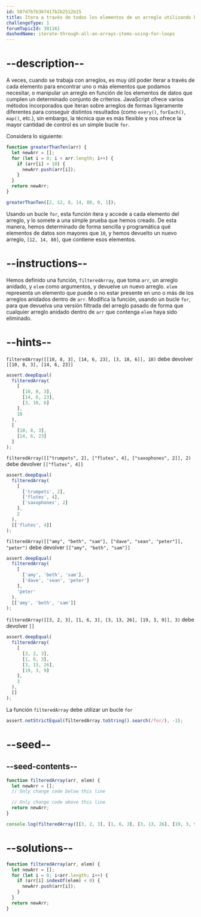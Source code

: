 ```yaml
---
id: 587d7b7b367417b2b2512b15
title: Itera a través de todos los elementos de un arreglo utilizando bucles "for"
challengeType: 1
forumTopicId: 301161
dashedName: iterate-through-all-an-arrays-items-using-for-loops
---
```


# --description--

A veces, cuando se trabaja con arreglos, es muy útil poder iterar a través de cada elemento para encontrar uno o más elementos que podamos necesitar, o manipular un arreglo en función de los elementos de datos que cumplen un determinado conjunto de criterios. JavaScript ofrece varios métodos incorporados que iteran sobre arreglos de formas ligeramente diferentes para conseguir distintos resultados (como `every()`, `forEach()`, `map()`, etc.), sin embargo, la técnica que es más flexible y nos ofrece la mayor cantidad de control es un simple bucle `for`.

Considera lo siguiente:

```js
function greaterThanTen(arr) {
  let newArr = [];
  for (let i = 0; i < arr.length; i++) {
    if (arr[i] > 10) {
      newArr.push(arr[i]);
    }
  }
  return newArr;
}

greaterThanTen([2, 12, 8, 14, 80, 0, 1]);
```

Usando un bucle `for`, esta función itera y accede a cada elemento del arreglo, y lo somete a una simple prueba que hemos creado. De esta manera, hemos determinado de forma sencilla y programática qué elementos de datos son mayores que `10`, y hemos devuelto un nuevo arreglo, `[12, 14, 80]`, que contiene esos elementos.

# --instructions--

Hemos definido una función, `filteredArray`, que toma `arr`, un arreglo anidado, y `elem` como argumentos, y devuelve un nuevo arreglo. `elem` representa un elemento que puede o no estar presente en uno o más de los arreglos anidados dentro de `arr`. Modifica la función, usando un bucle `for`, para que devuelva una versión filtrada del arreglo pasado de forma que cualquier arreglo anidado dentro de `arr` que contenga `elem` haya sido eliminado.

# --hints--

`filteredArray([[10, 8, 3], [14, 6, 23], [3, 18, 6]], 18)` debe devolver `[[10, 8, 3], [14, 6, 23]]`

```js
assert.deepEqual(
  filteredArray(
    [
      [10, 8, 3],
      [14, 6, 23],
      [3, 18, 6]
    ],
    18
  ),
  [
    [10, 8, 3],
    [14, 6, 23]
  ]
);
```

`filteredArray([["trumpets", 2], ["flutes", 4], ["saxophones", 2]], 2)` debe devolver `[["flutes", 4]]`

```js
assert.deepEqual(
  filteredArray(
    [
      ['trumpets', 2],
      ['flutes', 4],
      ['saxophones', 2]
    ],
    2
  ),
  [['flutes', 4]]
);
```

`filteredArray([["amy", "beth", "sam"], ["dave", "sean", "peter"]], "peter")` debe devolver `[["amy", "beth", "sam"]]`

```js
assert.deepEqual(
  filteredArray(
    [
      ['amy', 'beth', 'sam'],
      ['dave', 'sean', 'peter']
    ],
    'peter'
  ),
  [['amy', 'beth', 'sam']]
);
```

`filteredArray([[3, 2, 3], [1, 6, 3], [3, 13, 26], [19, 3, 9]], 3)` debe devolver `[]`

```js
assert.deepEqual(
  filteredArray(
    [
      [3, 2, 3],
      [1, 6, 3],
      [3, 13, 26],
      [19, 3, 9]
    ],
    3
  ),
  []
);
```

La función `filteredArray` debe utilizar un bucle `for`

```js
assert.notStrictEqual(filteredArray.toString().search(/for/), -1);
```

# --seed--

## --seed-contents--

```js
function filteredArray(arr, elem) {
  let newArr = [];
  // Only change code below this line

  // Only change code above this line
  return newArr;
}

console.log(filteredArray([[3, 2, 3], [1, 6, 3], [3, 13, 26], [19, 3, 9]], 3));
```

# --solutions--

```js
function filteredArray(arr, elem) {
  let newArr = [];
  for (let i = 0; i<arr.length; i++) {
    if (arr[i].indexOf(elem) < 0) {
      newArr.push(arr[i]);
    }
  }
  return newArr;
}
```

